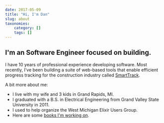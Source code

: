 ```yaml
---
date: 2017-05-09
title: "Hi, I'm Dan"
slug: about
taxonomies: 
    category: []
    tags: []
---
```


## I'm an Software Engineer focused on building.

I have 10 years of professional experience developing software. Most recently, I've been building a suite of web-based tools that enable efficient progress tracking for the construction industry called [SmartTrack](https://structionsite.com/products/smarttrack/). 

A bit more about me: 
- I live with my wife and 3 kids in Grand Rapids, MI.
- I graduated with a B.S. in Electrical Engineering from Grand Valley State University in 2011. 
- I used to help organize the West Michigan Elixir Users Group. 
- Here are some [books I'm working on](/blog/books). 
